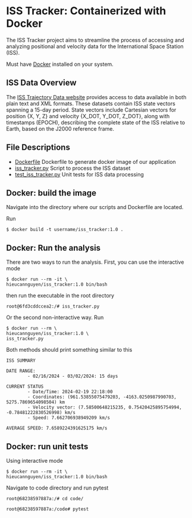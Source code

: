 # ISS Tracker: Containerized with Docker
The ISS Tracker project aims to streamline the process of accessing and analyzing positional and velocity data for the International Space Station (ISS).

Must have [Docker](https://docs.docker.com/get-docker/) installed on your system.

## ISS Data Overview
The [ISS Trajectory Data website](https://spotthestation.nasa.gov/trajectory_data.cfm) provides access to data available in both plain text and XML formats. These datasets contain ISS state vectors spanning a 15-day period. State vectors include Cartesian vectors for position {X, Y, Z} and velocity {X_DOT, Y_DOT, Z_DOT}, along with timestamps (EPOCH), describing the complete state of the ISS relative to Earth, based on the J2000 reference frame.

## File Descriptions
- [Dockerfile](Dockerfile) Dockerfile to generate docker image of our application
- [iss_tracker.py](iss_tracker.py) Script to process the ISS dataset
- [test_iss_tracker.py](test_iss_tracker.py) Unit tests for ISS data processing

## Docker: build the image
Navigate into the directory where our scripts and Dockerfile are located.

Run 
~~~
$ docker build -t username/iss_tracker:1.0 .
~~~

## Docker: Run the analysis
There are two ways to run the analysis. First, you can use the interactive mode
~~~
$ docker run --rm -it \
hieucannguyen/iss_tracker:1.0 bin/bash
~~~
then run the executable in the root directory
~~~
root@6fd3cddccea2:/# iss_tracker.py
~~~

Or the second non-interactive way. Run
~~~
$ docker run --rm \
hieucannguyen/iss_tracker:1.0 \
iss_tracker.py
~~~

Both methods should print something similar to this
~~~
ISS SUMMARY

DATE RANGE:
        - 02/16/2024 - 03/02/2024: 15 days

CURRENT STATUS
        - Date/Time: 2024-02-19 22:18:00
        - Coordinates: (961.53855075479203, -4163.0250987990703, 5275.7869654098504) km
        - Velocity vector: (7.58500648215235, 0.75420425895754994, -0.78481222830526998) km/s
        - Speed: 7.662706938949209 km/s

AVERAGE SPEED: 7.6589224391625175 km/s
~~~

## Docker: run unit tests
Using interactive mode
~~~
$ docker run --rm -it \
hieucannguyen/iss_tracker:1.0 bin/bash
~~~

Navigate to code directory and run pytest
~~~
root@68238597887a:/# cd code/
~~~
~~~
root@68238597887a:/code# pytest
~~~
